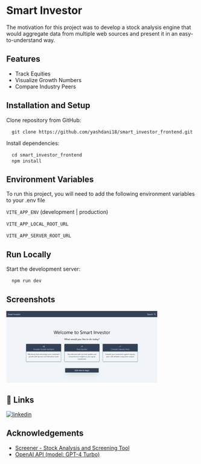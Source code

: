 # Smart Investor

The motivation for this project was to develop a stock
analysis engine that would aggregate data from multiple web
sources and present it in an easy-to-understand way.

## Features

- Track Equities
- Visualize Growth Numbers
- Compare Industry Peers

## Installation and Setup

Clone repository from GitHub:

```
  git clone https://github.com/yashdani18/smart_investor_frontend.git
```

Install dependencies:

```
  cd smart_investor_frontend
  npm install
```

## Environment Variables

To run this project, you will need to add the following environment variables to your .env file

`VITE_APP_ENV` (development | production)

`VITE_APP_LOCAL_ROOT_URL`

`VITE_APP_SERVER_ROOT_URL`

## Run Locally

Start the development server:

```bash
  npm run dev
```

## Screenshots

<!-- ![App Screenshot](https://via.placeholder.com/468x300?text=App+Screenshot+Here) -->
<img src="docs/homepage.png" width="400px">

## 🔗 Links

[![linkedin](https://img.shields.io/badge/linkedin-0A66C2?style=for-the-badge&logo=linkedin&logoColor=white)](https://www.linkedin.com/in/yashdani27/)

## Acknowledgements

- [Screener - Stock Analysis and Screening Tool](https://www.screener.in/)
- [OpenAI API (model: GPT-4 Turbo)](https://platform.openai.com/docs/models/gpt-4-turbo-and-gpt-4)
